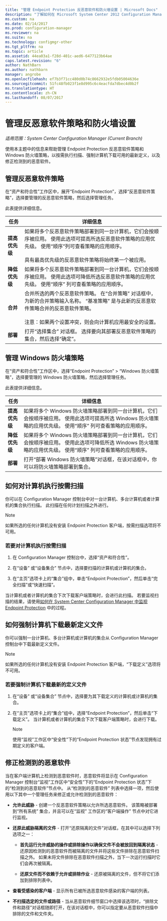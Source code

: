 ```yaml
---
title: "管理 Endpoint Protection 反恶意软件和防火墙设置 | Microsoft Docs"
description: "了解如何在 Microsoft System Center 2012 Configuration Manager 中管理 Endpoint Protection 反恶意软件策略和 Windows 防火墙策略。"
ms.custom: na
ms.date: 02/14/2017
ms.prod: configuration-manager
ms.reviewer: na
ms.suite: na
ms.technology: configmgr-other
ms.tgt_pltfrm: na
ms.topic: article
ms.assetid: 44ea03a1-f28d-401c-aed6-6477123b64ae
caps.latest.revision: "6"
author: NathBarn
ms.author: nathbarn
manager: angrobe
ms.openlocfilehash: ef7b3f71cc480d0b74c8662932e5fdb05004636e
ms.sourcegitcommit: 51fc48fb023f1e8d995c6c4eacfda7dbec4d0b2f
ms.translationtype: HT
ms.contentlocale: zh-CN
ms.lasthandoff: 08/07/2017
---
```

# <a name="manage-antimalware-policies-and-firewall-settings"></a>管理反恶意软件策略和防火墙设置

*适用范围：System Center Configuration Manager (Current Branch)*

使用本主题中的信息来帮助管理 Endpoint Protection 反恶意软件策略和 Windows 防火墙策略，以按需执行扫描、强制计算机下载可用的最新定义，以及修正检测到的恶意软件。  


## <a name="manage-antimalware-policies"></a>管理反恶意软件策略  
 在“资产和符合性”工作区中，展开“Endpoint Protection”，选择“反恶意软件策略”，选择要管理的反恶意软件策略，然后选择管理任务。  

 此表提供详细信息。  

|任务|详细信息|  
|----------|-------------|  
|**提高优先级**|如果将多个反恶意软件策略部署到同一台计算机，它们会按顺序被应用。 使用此选项可提高所选反恶意软件策略的应用优先级。 使用“顺序”列可查看策略的应用顺序。<br /><br /> 具有最高优先级的反恶意软件策略将始终第一个被应用。|  
|**降低优先级**|如果将多个反恶意软件策略部署到同一台计算机，它们会按顺序被应用。 使用此选项可降低所选反恶意软件策略的应用优先级。 使用“顺序”  列可查看策略的应用顺序。|  
|**合并**|合并所选的两个反恶意软件策略。 在“合并策略”  对话框中，为新的合并策略输入名称。 “基准策略”  是与此新的反恶意软件策略合并的反恶意软件策略。<br /><br /> 注意：如果两个设置冲突，则会向计算机应用最安全的设置。|  
|**部署**|打开“选择集合”  对话框。 选择要向其部署反恶意软件策略的集合，然后选择“确定”。|  

## <a name="manage-windows-firewall-policies"></a>管理 Windows 防火墙策略  
 在“资产和符合性”工作区中，选择“Endpoint Protection” > “Windows 防火墙策略”，选择要管理的 Windows 防火墙策略，然后选择管理任务。  

 此表提供详细信息。  

|任务|详细信息|  
|----------|-------------|  
|**提高优先级**|如果将多个 Windows 防火墙策略部署到同一台计算机，它们会按顺序被应用。 使用此选项可提高所选 Windows 防火墙策略的应用优先级。 使用“顺序”  列可查看策略的应用顺序。|  
|**降低优先级**|如果将多个 Windows 防火墙策略部署到同一台计算机，它们会按顺序被应用。 使用此选项可降低所选 Windows 防火墙策略的应用优先级。 使用“顺序”  列可查看策略的应用顺序。|  
|**部署**|打开“部署 Windows 防火墙策略”对话框，在该对话框中，你可以将防火墙策略部署到集合。|  

## <a name="how-to-perform-an-on-demand-scan-of-computers"></a>如何对计算机执行按需扫描  
 你可以在 Configuration Manager 控制台中对一台计算机、多台计算机或者计算机的集合执行扫描。 此扫描在任何计划扫描之外进行。

> [!NOTE]  
>  如果所选的任何计算机没有安装 Endpoint Protection 客户端，按需扫描选项将不可用。  

### <a name="to-perform-an-on-demand-scan-of-computers"></a>若要对计算机执行按需扫描  

1.  在 Configuration Manager 控制台中，选择“资产和符合性”。  

2.  在“设备”  或“设备集合”  节点中，选择要扫描的计算机或计算机的集合。  

3.  在“主页”选项卡上的“集合”组中，单击“Endpoint Protection”，然后单击“完全扫描”或“快速扫描”。  

 当计算机或者计算机的集合下次下载客户端策略时，会进行此扫描。 若要监视扫描的结果，请使用[如何在 System Center Configuration Manager 中监视 Endpoint Protection](../../protect/deploy-use/monitor-endpoint-protection.md) 中的过程。  

## <a name="how-to-force-computers-to-download-the-latest-definition-files"></a>如何强制计算机下载最新定义文件  
 你可以强制一台计算机、多台计算机或计算机的集合从 Configuration Manager 控制台中下载最新定义文件。  

> [!NOTE]  
>  如果所选的任何计算机没有安装 Endpoint Protection 客户端，“下载定义”选项将不可用。  

### <a name="to-force-computers-to-download-the-latest-definition-files"></a>若要强制计算机下载最新的定义文件  

1.  在“设备”  或“设备集合”  节点中，选择要为其下载定义的计算机或计算机的集合。  

2.  在“主页”选项卡上的“集合”组中，选择“Endpoint Protection”，然后单击“下载定义”。 当计算机或者计算机的集合下次下载客户端策略时，会进行下载。  

    > [!NOTE]  
    >  使用“监视”工作区中“安全性”下的“Endpoint Protection 状态”节点发现拥有过期定义的客户端。  

## <a name="remediate-detected-malware"></a>修正检测到的恶意软件  
 当在客户端计算机上检测到恶意软件时，恶意软件将显示在 Configuration Manager 控制台“监视”工作区中“安全性”下的“Endpoint Protection 状态”下的“检测到的恶意软件”节点中。 从“检测到的恶意软件”  列表中选择一项，然后使用以下其中一个管理任务来修正或允许检测到的恶意软件：  

-   **允许此威胁** - 创建一个反恶意软件策略以允许所选恶意软件。 该策略被部署到“所有系统”  集合，并且可以在“监视”  工作区的“客户端操作”  节点中对它进行监视。  

-   **还原此威胁隔离的文件** - 打开“还原隔离的文件”对话框，在其中可以选择下列选项之一：  

    -   **首先运行允许威胁的操作或排除操作以确保文件不会被放回到隔离状态** - 还原因检测到的恶意软件而被隔离的文件并将这些文件排除在恶意软件扫描之外。 如果未将文件排除在恶意软件扫描之外，当下一次运行扫描时它们会再次被隔离。  

    -   **还原文件而不依赖于允许或排除作业** - 还原被隔离的文件，但不将它们添加到排除列表中。  

-   **查看受感染的客户端** - 显示所有已被所选恶意软件感染的客户端的列表。  

-   **不扫描选定的文件或路径** - 当从恶意软件细节窗口中选择该选项时，“排除文件和路径”对话框随即打开，在该对话框中，你可以指定要从恶意软件扫描中排除的文件和文件夹。
